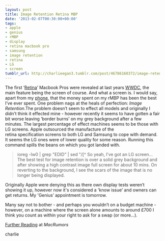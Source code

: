 ```yaml
---
layout: post
title: Image Retention Retina MBP
date: '2013-02-07T00:30:00+00:00'
tags:
- apple
- genius
- rMBP
- display
- retina macbook pro
- samsung
- image retention
- retina
- LG
- screen
tumblr_url: http://charlieegan3.tumblr.com/post/46786160372/image-retention-retina-mbp
---
```

The first ’[Retina](http://www.tuaw.com/2012/03/01/retina-display-macs-ipads-and-hidpi-doing-the-math/)’ Macbook Pros were revealed at last years [WWDC](http://www.youtube.com/watch?v=TPFQVbyITcY), the main feature being the screen of course. And what a screen is. I would say, apart from my [phone](http://www.charlieegan3.com/2012/12/phase-of-phablet-review.html), that the money spent on my rMBP has been the best I’ve ever spent. One problem nags at the heals of perfection: _Image Retention_.The problem doesn’t seem to effect all models and originally I didn’t think it effected mine - however recently it seems to have gotten a fair bit worse leaving ‘border burns’ on my grey background after a few minutes. The largest percentage of effect machines seems to be those with LG screens. Apple outsourced the manufacture of the retina specification screens to both LG and Samsung to cope with demand. It seems the LG ones were of lower quality for some reason. Running this command spills the beans on which you got landed with.

> ioreg -lw0 | grep \"EDID\" | sed "/[^
So yeah, I’ve got an LG screen…
The best test for image retention is over a solid grey background and after showing a high contrast image full screen for about 10 mins. On reverting to the background, I see the scars of the image that is no longer being displayed.

Originally Apple were denying this as there own display tests weren’t showing it up, however now it's considered a 'know issue’ and owners can get returns. My 'Genius’ appointment is tomorrow.

Many say not to bother - and perhaps you wouldn’t on a budget machine - however, on a machine where the screen alone amounts to around £700 I think you count as within your right to ask for a swap (or more…).

[Further Reading](http://forums.macrumors.com/showthread.php?t=1422669&highlight=image+retention+test) at _MacRumors_

charlie

